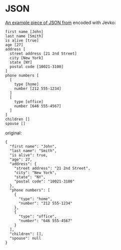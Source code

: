 # JSON

[An example piece of JSON from](https://en.wikipedia.org/wiki/JSON#Syntax) encoded with Jevko:

```
first name [John]
last name [Smith]
is alive [true]
age [27]
address [
  street address [21 2nd Street]
  city [New York]
  state [NY]
  postal code [10021-3100]
]
phone numbers [
  [
    type [home]
    number [212 555-1234]
  ]
  [
    type [office]
    number [646 555-4567]
  ]
]
children []
spouse []
```

original:

```
{ 
  "first name": "John",
  "last name": "Smith",
  "is alive": true,
  "age": 27,
  "address": {
    "street address": "21 2nd Street",
    "city": "New York",
    "state": "NY",
    "postal code": "10021-3100"
  },
  "phone numbers": [
    {
      "type": "home",
      "number": "212 555-1234"
    },
    {
      "type": "office",
      "number": "646 555-4567"
    }
  ],
  "children": [],
  "spouse": null 
}
```